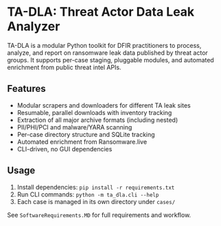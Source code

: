# TA-DLA: Threat Actor Data Leak Analyzer

TA-DLA is a modular Python toolkit for DFIR practitioners to process, analyze, and report on ransomware leak data published by threat actor groups. It supports per-case staging, pluggable modules, and automated enrichment from public threat intel APIs.

## Features
- Modular scrapers and downloaders for different TA leak sites
- Resumable, parallel downloads with inventory tracking
- Extraction of all major archive formats (including nested)
- PII/PHI/PCI and malware/YARA scanning
- Per-case directory structure and SQLite tracking
- Automated enrichment from Ransomware.live
- CLI-driven, no GUI dependencies

## Usage
1. Install dependencies: `pip install -r requirements.txt`
2. Run CLI commands: `python -m ta_dla.cli --help`
3. Each case is managed in its own directory under `cases/`

See `SoftwareRequirements.MD` for full requirements and workflow. 